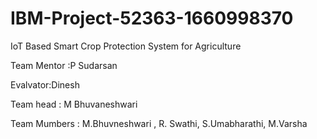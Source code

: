 # IBM-Project-52363-1660998370

IoT Based Smart Crop Protection System for Agriculture

Team Mentor :P Sudarsan

Evalvator:Dinesh

Team head : M Bhuvaneshwari

Team Mumbers : M.Bhuvneshwari , R. Swathi, S.Umabharathi, M.Varsha

